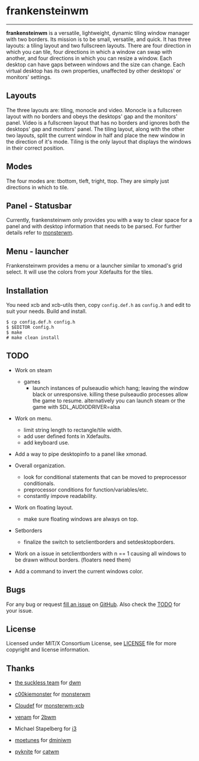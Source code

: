 frankensteinwm
=============


----------------------
**frankensteinwm** is a versatile, lightweight, dynamic tiling window manager with 
two borders. Its mission is to be small, versatile, and quick. It has three layouts: a 
tiling layout and two fullscreen layouts. There are four direction in which you can tile,
four directions in which a window can swap with another, and four directions in which you
can resize a window. Each desktop can have gaps between windows and the size can change. 
Each virtual desktop has its own properties, unaffected by other desktops' or monitors' 
settings.

Layouts
-----

The three layouts are: tiling, monocle and video. Monocle is a fullscreen layout with no
borders and obeys the desktops' gap and the monitors' panel. Video is a fullscreen layout 
that has no borders and ignores both the desktops' gap and monitors' panel. The tiling 
layout, along with the other two layouts, split the current window in half and place the 
new window in the direction of it's mode. Tiling is the only layout that displays the 
windows in their correct position.

Modes
-----

The four modes are: tbottom, tleft, tright, ttop. They are simply just directions in
which to tile.

Panel - Statusbar
-----------------

Currently, frankensteinwm only provides you with a way to clear space for a panel and
with desktop information that needs to be parsed. For further details refer to 
[monsterwm][monsterwm-panel].

  [monsterwm-panel]: https://github.com/c00kiemon5ter/monsterwm#panel---statusbar

Menu - launcher
---------------

Frankensteinwm provides a menu or a launcher similar to xmonad's grid select. It will use
the colors from your Xdefaults for the tiles.

Installation
------------

You need xcb and xcb-utils then,
copy `config.def.h` as `config.h`
and edit to suit your needs.
Build and install.

    $ cp config.def.h config.h
    $ $EDITOR config.h
    $ make
    # make clean install

TODO
----

* Work on steam
  * games 
    * launch instances of pulseaudio which hang; leaving the window black or unresponsive.
      killing these pulseaudio processes allow the game to resume. alternatively you can
      launch steam or the game with SDL_AUDIODRIVER=alsa

* Work on menu.
  * limit string length to rectangle/tile width.
  * add user defined fonts in Xdefaults.
  * add keyboard use.

* Add a way to pipe desktopinfo to a panel like xmonad.

* Overall organization.
  * look for conditional statements that can be moved to preprocessor conditionals.
  * preprocessor conditions for function/variables/etc.
  * constantly impove readability.

* Work on floating layout. 
  * make sure floating windows are always on top.

* Setborders
  * finalize the switch to setclientborders and setdesktopborders.

* Work on a issue in setclientborders with n == 1 causing all windows to be drawn without
borders. (floaters need them)

* Add a command to invert the current windows color.

Bugs
----

For any bug or request [fill an issue][bug] on [GitHub][ghp]. Also check the [TODO][tdo]
for your issue.

  [bug]: https://github.com/dct2012/frankensteinwm/issues
  [ghp]: https://github.com/dct2012/frankensteinwm
  [tdo]: https://github.com/dct2012/frankensteinwm#TODO


License
-------

Licensed under MIT/X Consortium License, see [LICENSE][law] file for more copyright and license information.

   [law]: https://raw.github.com/dct2012/frankensteinwm/master/LICENSE

Thanks
------

* [the suckless team][skls] for [dwm][] 
* [c00kiemonster][cookiemonster] for [monsterwm][]
* [Cloudef][cloudef] for [monsterwm-xcb][]
* [venam][vnm] for [2bwm][]
* Michael Stapelberg for [i3][]
* [moetunes][] for [dminiwm][]
* [pyknite][] for [catwm][] 


  [skls]: http://suckless.org/
  [dwm]:  http://dwm.suckless.org/
  [moetunes]: https://github.com/moetunes
  [dminiwm]:  https://bbs.archlinux.org/viewtopic.php?id=126463
  [pyknite]: https://github.com/pyknite
  [catwm]:   https://github.com/pyknite/catwm
  [monsterwm]: https://github.com/c00kiemon5ter/monsterwm
  [cookiemonster]: https://github.com/c00kiemon5ter
  [monsterwm-xcb]: https://github.com/Cloudef/monsterwm-xcb
  [cloudef]: https://github.com/Cloudef
  [2bwm]: https://github.com/venam/2bwm
  [vnm]: https://github.com/venam
  [i3]: http://i3wm.org/
